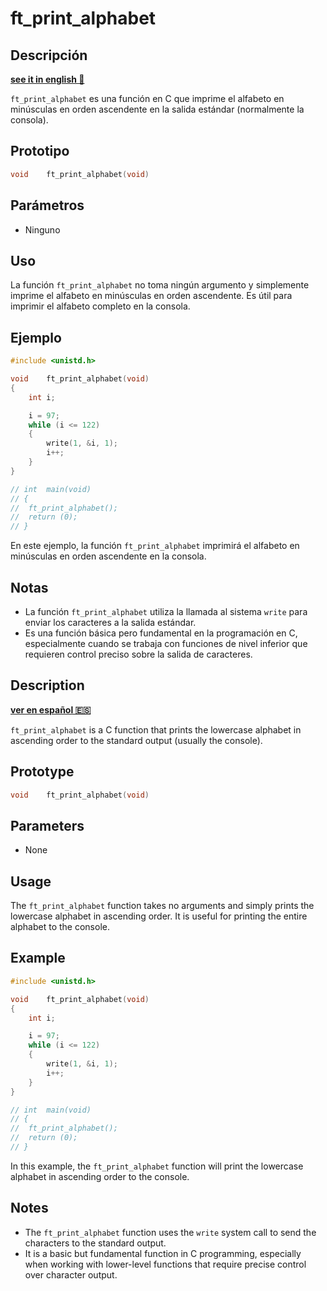 # ft_print_alphabet

## Descripción
**[see it in english 🏴󠁧󠁢󠁥󠁮󠁧󠁿](##Description)**

`ft_print_alphabet` es una función en C que imprime el alfabeto en minúsculas en orden ascendente en la salida estándar (normalmente la consola).

## Prototipo

```c
void	ft_print_alphabet(void)
```

## Parámetros

- Ninguno

## Uso

La función `ft_print_alphabet` no toma ningún argumento y simplemente imprime el alfabeto en minúsculas en orden ascendente. Es útil para imprimir el alfabeto completo en la consola.

## Ejemplo

```c
#include <unistd.h>

void	ft_print_alphabet(void)
{
	int	i;

	i = 97;
	while (i <= 122)
	{
		write(1, &i, 1);
		i++;
	}
}

// int	main(void)
// {
// 	ft_print_alphabet();
// 	return (0);
// }
```

En este ejemplo, la función `ft_print_alphabet` imprimirá el alfabeto en minúsculas en orden ascendente en la consola.

## Notas

- La función `ft_print_alphabet` utiliza la llamada al sistema `write` para enviar los caracteres a la salida estándar.
- Es una función básica pero fundamental en la programación en C, especialmente cuando se trabaja con funciones de nivel inferior que requieren control preciso sobre la salida de caracteres.

## Description
**[ver en español 🇪🇸](##Descripción)**

`ft_print_alphabet` is a C function that prints the lowercase alphabet in ascending order to the standard output (usually the console).

## Prototype

```c
void	ft_print_alphabet(void)
```

## Parameters

- None

## Usage

The `ft_print_alphabet` function takes no arguments and simply prints the lowercase alphabet in ascending order. It is useful for printing the entire alphabet to the console.

## Example

```c
#include <unistd.h>

void	ft_print_alphabet(void)
{
	int	i;

	i = 97;
	while (i <= 122)
	{
		write(1, &i, 1);
		i++;
	}
}

// int	main(void)
// {
// 	ft_print_alphabet();
// 	return (0);
// }
```

In this example, the `ft_print_alphabet` function will print the lowercase alphabet in ascending order to the console.

## Notes

- The `ft_print_alphabet` function uses the `write` system call to send the characters to the standard output.
- It is a basic but fundamental function in C programming, especially when working with lower-level functions that require precise control over character output.
